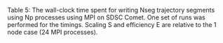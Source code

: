 Table 5: The wall-clock time spent for writing Nseg trajectory segments using Np processes using MPI on SDSC Comet. One set of runs was performed for the timings. Scaling S and efficiency E are relative to the 1 node case (24 MPI processes).
